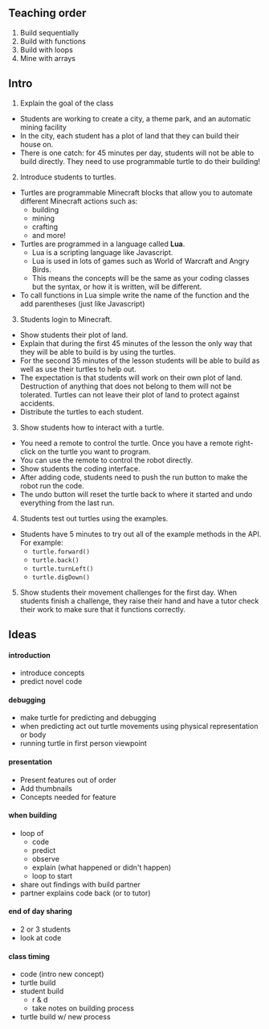 ## Teaching order
1. Build sequentially
2. Build with functions
3. Build with loops
4. Mine with arrays

## Intro
1. Explain the goal of the class
  - Students are working to create a city, a theme park, and an automatic mining facility
  - In the city, each student has a plot of land that they can build their house on.
  - There is one catch: for 45 minutes per day, students will not be able to build directly. They need to use programmable turtle to do their building!
2. Introduce students to turtles.
  - Turtles are programmable Minecraft blocks that allow you to automate different Minecraft actions such as:
    - building
    - mining
    - crafting
    - and more!
  - Turtles are programmed in a language called **Lua**.
    - Lua is a scripting language like Javascript.
    - Lua is used in lots of games such as World of Warcraft and Angry Birds.
    - This means the concepts will be the same as your coding classes but the syntax, or how it is written, will be different.
  - To call functions in Lua simple write the name of the function and the add parentheses (just like Javascript)
3. Students login to Minecraft.
  - Show students their plot of land.
  - Explain that during the first 45 minutes of the lesson the only way that they will be able to build is by using the turtles.
  - For the second 35 minutes of the lesson students will be able to build as well as use their turtles to help out.
  - The expectation is that students will work on their own plot of land. Destruction of anything that does not belong to them will not be tolerated. Turtles can not leave their plot of land to protect against accidents.
  - Distribute the turtles to each student.
3. Show students how to interact with a turtle.
  - You need a remote to control the turtle. Once you have a remote right-click on the turtle you want to program.
  - You can use the remote to control the robot directly.
  - Show students the coding interface.
  - After adding code, students need to push the run button to make the robot run the code.
  - The undo button will reset the turtle back to where it started and undo everything from the last run.
4. Students test out turtles using the examples.
  - Students have 5 minutes to try out all of the example methods in the API. For example:
    - `turtle.forward()`
    - `turtle.back()`
    - `turtle.turnLeft()`
    - `turtle.digDown()`
5. Show students their movement challenges for the first day. When students finish a challenge, they raise their hand and have a tutor check their work to make sure that it functions correctly.

## Ideas

#### introduction
- introduce concepts
- predict novel code


#### debugging
- make turtle for predicting and debugging
- when predicting act out turtle movements using physical representation or body
- running turtle in first person viewpoint

#### presentation
- Present features out of order
- Add thumbnails
- Concepts needed for feature

#### when building  
- loop of
  - code
  - predict
  - observe
  - explain (what happened or didn't happen)
  - loop to start
- share out findings with build partner
- partner explains code back (or to tutor)

#### end of day sharing
- 2 or 3 students
- look at code


#### class timing
- code (intro new concept)
- turtle build
- student build
  - r & d
  - take notes on building process
- turtle build w/ new process
